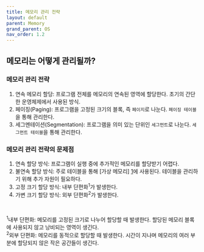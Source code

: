 ```yaml
---
title: 메모리 관리 전략
layout: default
parent: Memory
grand_parent: OS
nav_order: 1.2
---
```


## 메모리는 어떻게 관리될까?
### 메모리 관리 전략
1. 연속 메모리 할당: 프로그램 전체를 메모리의 연속된 영역에 할당한다. 초기의 간단한 운영체제에서 사용된 방식.<br/>
2. 페이징(Paging): 프로그램을 고정된 크기의 블록, 즉 ``페이지``로 나눈다. ``페이징 테이블``을 통해 관리한다.<br/>
3. 세그멘테이션(Segmentation): 프로그램을 의미 있는 단위인 ``세그먼트``로 나눈다. ``세그먼트 테이블``을 통해 관리한다.<br/>

### 메모리 관리 전략의 문제점
1. 연속 할당 방식: 프로그램이 실행 중에 추가적인 메모리를 할당받기 어렵다.<br/>
2. 불연속 할당 방식: 주로 테이블을 통해 [가상 메모리] [1]에 사용된다. 테이블을 관리하기 위해 추가 자원이 필요하다.<br/>
3. 고정 크기 할당 방식: 내부 단편화<sup>1</sup>가 발생한다.<br/>
4. 가변 크기 할당 방식: 외부 단편화<sup>2</sup>가 발생한다.<br/>

<br/>

<sup>1</sup>내부 단편화: 메모리를 고정된 크기로 나누어 할당할 때 발생한다. 할당된 메모리 블록에 사용되지 않고 낭비되는 영역이 생긴다.<br/>
<sup>2</sup>외부 단편화: 메모리를 동적으로 할당할 때 발생한다. 시간이 지나며 메모리의 여러 부분에 할당되지 않은 작은 공간들이 생긴다.<br/>

[1]: virtual%20memory.html
